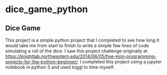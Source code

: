 # dice_game_python
## Dice Game
This project is a simple python project that I completed to see how long it would take me from start to finish to write a simple few lines of code simulating a roll of the dice. I saw this project challenge originally at https://knightlab.northwestern.edu/2014/06/05/five-mini-programming-projects-for-the-python-beginner/. I completed this project using a jupyter notebook in python 3 and used toggl to time myself. 
